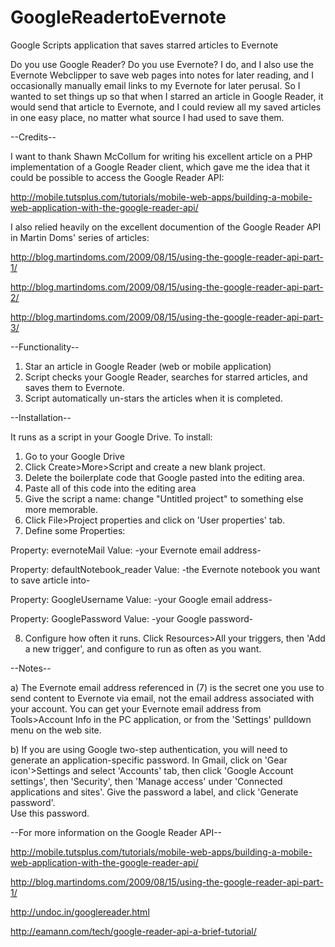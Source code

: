 GoogleReadertoEvernote
======================

Google Scripts application that saves starred articles to Evernote

Do you use Google Reader?  Do you use Evernote?  I do, and I also use the Evernote Webclipper to
save web pages into notes for later reading, and I occasionally manually email links to my Evernote
for later perusal.  So I wanted to set things up so that when I starred an article in Google Reader,
it would send that article to Evernote, and I could review all my saved articles in one easy place, 
no matter what source I had used to save them.

--Credits--

I want to thank Shawn McCollum for writing his excellent article on a PHP implementation of a Google
Reader client, which gave me the idea that it could be possible to access the Google Reader API:

http://mobile.tutsplus.com/tutorials/mobile-web-apps/building-a-mobile-web-application-with-the-google-reader-api/

I also relied heavily on the excellent documention of the Google Reader API in Martin Doms' series 
of articles:

http://blog.martindoms.com/2009/08/15/using-the-google-reader-api-part-1/

http://blog.martindoms.com/2009/08/15/using-the-google-reader-api-part-2/

http://blog.martindoms.com/2009/08/15/using-the-google-reader-api-part-3/

--Functionality--

1.  Star an article in Google Reader (web or mobile application)
2.  Script checks your Google Reader, searches for starred articles, and saves them to Evernote.
3.  Script automatically un-stars the articles when it is completed.  

--Installation--

It runs as a script in your Google Drive.  To install:

1.  Go to your Google Drive
2.  Click Create>More>Script and create a new blank project.
3.  Delete the boilerplate code that Google pasted into the editing area.
4.  Paste all of this code into the editing area
5.  Give the script a name: change "Untitled project" to something else more memorable.
6.  Click File>Project properties and click on 'User properties' tab.
7.  Define some Properties:

Property: evernoteMail                  Value: -your Evernote email address-

Property: defaultNotebook_reader        Value: -the Evernote notebook you want to save article into-

Property: GoogleUsername                Value: -your Google email address-

Property: GooglePassword                Value: -your Google password-

8.  Configure how often it runs.  Click Resources>All your triggers, then 'Add a new trigger', and 
    configure to run as often as you want.  

--Notes--

a) The Evernote email address referenced in (7) is the secret one you use to send content to Evernote 
   via email,  not the email address associated with your account.  You can get your Evernote email 
   address from Tools>Account Info in the PC application, or from the 'Settings' pulldown menu on the 
   web site.
   
b) If you are using Google two-step authentication, you will need to generate an 
   application-specific password.  In Gmail, click on 'Gear icon'>Settings and select 'Accounts' 
   tab, then click 'Google Account settings', then 'Security', then 'Manage access' under 
   'Connected applications and sites'.  Give the password a label, and click 'Generate password'.  
   Use this password.
       
--For more information on the Google Reader API--

http://mobile.tutsplus.com/tutorials/mobile-web-apps/building-a-mobile-web-application-with-the-google-reader-api/

http://blog.martindoms.com/2009/08/15/using-the-google-reader-api-part-1/

http://undoc.in/googlereader.html

http://eamann.com/tech/google-reader-api-a-brief-tutorial/
